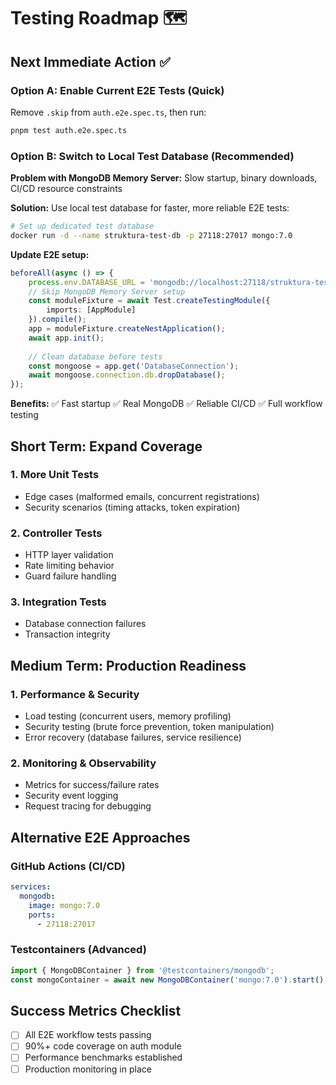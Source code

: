 # Testing Roadmap 🗺️

## Next Immediate Action ✅

### Option A: Enable Current E2E Tests (Quick)
Remove `.skip` from `auth.e2e.spec.ts`, then run:
```bash
pnpm test auth.e2e.spec.ts
```

### Option B: Switch to Local Test Database (Recommended)

**Problem with MongoDB Memory Server:** Slow startup, binary downloads, CI/CD resource constraints

**Solution:** Use local test database for faster, more reliable E2E tests:

```bash
# Set up dedicated test database
docker run -d --name struktura-test-db -p 27118:27017 mongo:7.0
```

**Update E2E setup:**
```typescript
beforeAll(async () => {
    process.env.DATABASE_URL = 'mongodb://localhost:27118/struktura-test-e2e';
    // Skip MongoDB Memory Server setup
    const moduleFixture = await Test.createTestingModule({
        imports: [AppModule]
    }).compile();
    app = moduleFixture.createNestApplication();
    await app.init();
    
    // Clean database before tests
    const mongoose = app.get('DatabaseConnection');
    await mongoose.connection.db.dropDatabase();
});
```

**Benefits:** ✅ Fast startup ✅ Real MongoDB ✅ Reliable CI/CD ✅ Full workflow testing

## Short Term: Expand Coverage

### 1. More Unit Tests
- Edge cases (malformed emails, concurrent registrations)
- Security scenarios (timing attacks, token expiration)

### 2. Controller Tests  
- HTTP layer validation
- Rate limiting behavior
- Guard failure handling

### 3. Integration Tests
- Database connection failures
- Transaction integrity

## Medium Term: Production Readiness

### 1. Performance & Security
- Load testing (concurrent users, memory profiling)
- Security testing (brute force prevention, token manipulation)
- Error recovery (database failures, service resilience)

### 2. Monitoring & Observability  
- Metrics for success/failure rates
- Security event logging
- Request tracing for debugging

## Alternative E2E Approaches

### GitHub Actions (CI/CD)
```yaml
services:
  mongodb:
    image: mongo:7.0
    ports:
      - 27118:27017
```

### Testcontainers (Advanced)
```typescript
import { MongoDBContainer } from '@testcontainers/mongodb';
const mongoContainer = await new MongoDBContainer('mongo:7.0').start();
```

## Success Metrics Checklist

- [ ] All E2E workflow tests passing
- [ ] 90%+ code coverage on auth module  
- [ ] Performance benchmarks established
- [ ] Production monitoring in place
